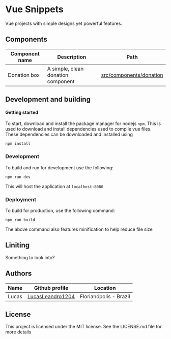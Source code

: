 # Vue Snippets

Vue projects with simple designs yet powerful features.

## Components

| Component name | Description                        | Path                                               |
|----------------|------------------------------------|----------------------------------------------------|
| Donation box   | A simple, clean donation component | [src/components/donation](src/components/donation) |

## Development and building

#### Getting started

To start, download and install the package manager for nodejs `npm`. This is
used to download and install dependencies used to compile vue files. These
dependencies can be downloaded and installed using

	npm install
    

### Development

To build and run for development use the following:

	npm run dev
    
This will host the application at `localhost:8080`

### Deployment

To build for production, use the following command:

	npm run build
    
The above command also features minification to help reduce file size

## Liniting

Something to look into?

## Authors

| Name  | Github profile                                          | Location               |
|-------|---------------------------------------------------------|------------------------|
| Lucas | [LucasLeandro1204](https://github.com/LucasLeandro1204) | Florianópolis - Brazil |

## License

This project is licensed under the MIT license. See the LICENSE.md file for more details

